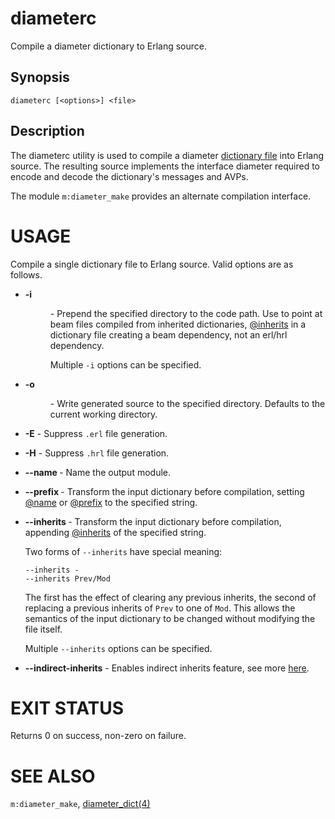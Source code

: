 <!--
%CopyrightBegin%

SPDX-License-Identifier: Apache-2.0

Copyright Ericsson AB 2023-2025. All Rights Reserved.

Licensed under the Apache License, Version 2.0 (the "License");
you may not use this file except in compliance with the License.
You may obtain a copy of the License at

    http://www.apache.org/licenses/LICENSE-2.0

Unless required by applicable law or agreed to in writing, software
distributed under the License is distributed on an "AS IS" BASIS,
WITHOUT WARRANTIES OR CONDITIONS OF ANY KIND, either express or implied.
See the License for the specific language governing permissions and
limitations under the License.

%CopyrightEnd%
-->
# diameterc

Compile a diameter dictionary to Erlang source.

## Synopsis

```
diameterc [<options>] <file>
```

## Description

The diameterc utility is used to compile a diameter
[dictionary file](diameter_dict.md) into Erlang source. The resulting source
implements the interface diameter required to encode and decode the dictionary's
messages and AVPs.

The module `m:diameter_make` provides an alternate compilation interface.

# USAGE

Compile a single dictionary file to Erlang
source. Valid options are as follows.

- **\-i <dir>** - Prepend the specified directory to the code path. Use to
  point at beam files compiled from inherited dictionaries,
  [@inherits](diameter_dict.md#inherits) in a dictionary file creating a
  beam dependency, not an erl/hrl dependency.

  Multiple `-i` options can be specified.

- **\-o <dir>** - Write generated source to the specified directory. Defaults
  to the current working directory.

- **\-E** - Suppress `.erl` file generation.

- **\-H** - Suppress `.hrl` file generation.

- **\--name <name>** - Name the output module.

- **\--prefix <prefix>** - Transform the input dictionary before compilation,
  setting [@name](diameter_dict.md#name) or
  [@prefix](diameter_dict.md#prefix) to the specified string.

- **\--inherits <arg>** - Transform the input dictionary before compilation,
  appending [@inherits](diameter_dict.md#inherits) of the specified string.

  Two forms of `--inherits` have special meaning:

  ```text
  --inherits -
  --inherits Prev/Mod
  ```

  The first has the effect of clearing any previous inherits, the second of
  replacing a previous inherits of `Prev` to one of `Mod`. This allows the
  semantics of the input dictionary to be changed without modifying the file
  itself.

  Multiple `--inherits` options can be specified.

- **\--indirect-inherits** - Enables indirect inherits feature, see more
  [here](`diameter_make:codec/2`).

# EXIT STATUS

Returns 0 on success, non-zero on failure.

# SEE ALSO

`m:diameter_make`, [diameter_dict(4)](diameter_dict.md)
